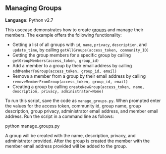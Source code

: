 ## Managing Groups
  
**Language:** Python v2.7

This usecase demonstrates how to create [groups](/docs/workplace/custom-integrations/reference#groups) and manage their members. The example offers the following functionality:

* Getting a list of all groups with `id`, `name`, `privacy`, `description`, and `update_time`, by calling `getAllGroups(access_token, community_ID)`
* Getting the group members for a specific group by calling `getGroupMembers(access_token, group_id)`
* Add a member to a group by their email address by calling `addMemberToGroup(access_token, group_id, email)`
* Remove a member from a group by their email address by calling `removeMemberFromGroup(access_token, group_id, email)`
* Creating a group by calling `createNewGroup(access_token, name, description, privacy, administrator=None)`

To run this script, save the code as `manage_groups.py`. When prompted enter the values for the access token, community id, group name, group description, group privacy, administrator email address, and member email address. Run the script in a command line as follows:

python manage_groups.py

A group will be created with the name, description, privacy, and administrator provided. After the group is created the member with the member email address provided will be added to the group.
